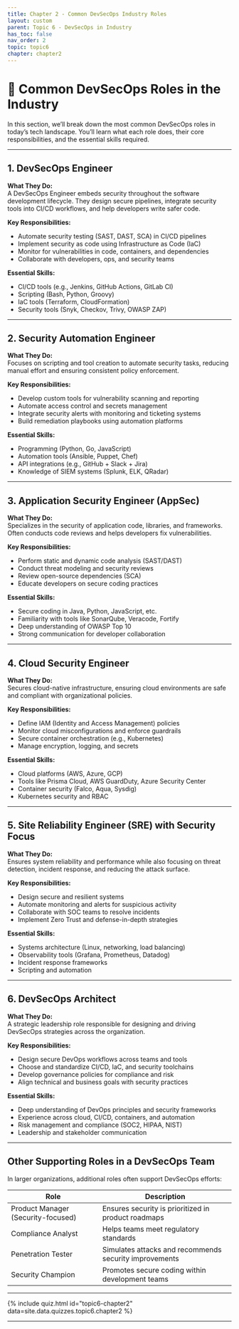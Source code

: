 ```yaml
---
title: Chapter 2 - Common DevSecOps Industry Roles
layout: custom
parent: Topic 6 - DevSecOps in Industry
has_toc: false
nav_order: 2
topic: topic6
chapter: chapter2
---
```


# 🔐 Common DevSecOps Roles in the Industry

In this section, we’ll break down the most common DevSecOps roles in today’s tech landscape. You’ll learn what each role does, their core responsibilities, and the essential skills required.

---

## 1. DevSecOps Engineer

**What They Do:**  
A DevSecOps Engineer embeds security throughout the software development lifecycle. They design secure pipelines, integrate security tools into CI/CD workflows, and help developers write safer code.

**Key Responsibilities:**
- Automate security testing (SAST, DAST, SCA) in CI/CD pipelines
- Implement security as code using Infrastructure as Code (IaC)
- Monitor for vulnerabilities in code, containers, and dependencies
- Collaborate with developers, ops, and security teams

**Essential Skills:**
- CI/CD tools (e.g., Jenkins, GitHub Actions, GitLab CI)
- Scripting (Bash, Python, Groovy)
- IaC tools (Terraform, CloudFormation)
- Security tools (Snyk, Checkov, Trivy, OWASP ZAP)

---

## 2. Security Automation Engineer

**What They Do:**  
Focuses on scripting and tool creation to automate security tasks, reducing manual effort and ensuring consistent policy enforcement.

**Key Responsibilities:**
- Develop custom tools for vulnerability scanning and reporting
- Automate access control and secrets management
- Integrate security alerts with monitoring and ticketing systems
- Build remediation playbooks using automation platforms

**Essential Skills:**
- Programming (Python, Go, JavaScript)
- Automation tools (Ansible, Puppet, Chef)
- API integrations (e.g., GitHub + Slack + Jira)
- Knowledge of SIEM systems (Splunk, ELK, QRadar)

---

## 3. Application Security Engineer (AppSec)

**What They Do:**  
Specializes in the security of application code, libraries, and frameworks. Often conducts code reviews and helps developers fix vulnerabilities.

**Key Responsibilities:**
- Perform static and dynamic code analysis (SAST/DAST)
- Conduct threat modeling and security reviews
- Review open-source dependencies (SCA)
- Educate developers on secure coding practices

**Essential Skills:**
- Secure coding in Java, Python, JavaScript, etc.
- Familiarity with tools like SonarQube, Veracode, Fortify
- Deep understanding of OWASP Top 10
- Strong communication for developer collaboration

---

## 4. Cloud Security Engineer

**What They Do:**  
Secures cloud-native infrastructure, ensuring cloud environments are safe and compliant with organizational policies.

**Key Responsibilities:**
- Define IAM (Identity and Access Management) policies
- Monitor cloud misconfigurations and enforce guardrails
- Secure container orchestration (e.g., Kubernetes)
- Manage encryption, logging, and secrets

**Essential Skills:**
- Cloud platforms (AWS, Azure, GCP)
- Tools like Prisma Cloud, AWS GuardDuty, Azure Security Center
- Container security (Falco, Aqua, Sysdig)
- Kubernetes security and RBAC

---

## 5. Site Reliability Engineer (SRE) with Security Focus

**What They Do:**  
Ensures system reliability and performance while also focusing on threat detection, incident response, and reducing the attack surface.

**Key Responsibilities:**
- Design secure and resilient systems
- Automate monitoring and alerts for suspicious activity
- Collaborate with SOC teams to resolve incidents
- Implement Zero Trust and defense-in-depth strategies

**Essential Skills:**
- Systems architecture (Linux, networking, load balancing)
- Observability tools (Grafana, Prometheus, Datadog)
- Incident response frameworks
- Scripting and automation

---

## 6. DevSecOps Architect

**What They Do:**  
A strategic leadership role responsible for designing and driving DevSecOps strategies across the organization.

**Key Responsibilities:**
- Design secure DevOps workflows across teams and tools
- Choose and standardize CI/CD, IaC, and security toolchains
- Develop governance policies for compliance and risk
- Align technical and business goals with security practices

**Essential Skills:**
- Deep understanding of DevOps principles and security frameworks
- Experience across cloud, CI/CD, containers, and automation
- Risk management and compliance (SOC2, HIPAA, NIST)
- Leadership and stakeholder communication

---

## Other Supporting Roles in a DevSecOps Team

In larger organizations, additional roles often support DevSecOps efforts:

| Role                             | Description                                                 |
|----------------------------------|-------------------------------------------------------------|
| Product Manager (Security-focused) | Ensures security is prioritized in product roadmaps        |
| Compliance Analyst               | Helps teams meet regulatory standards                      |
| Penetration Tester               | Simulates attacks and recommends security improvements     |
| Security Champion                | Promotes secure coding within development teams            |

---

{% include quiz.html
  id="topic6-chapter2"
  data=site.data.quizzes.topic6.chapter2
%}

---